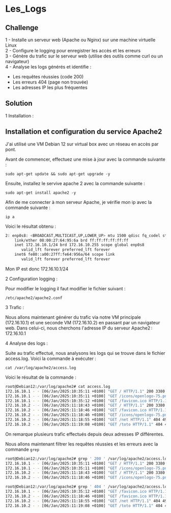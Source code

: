 # Les_Logs  
## Challenge  
1 - Installe un serveur web (Apache ou Nginx) sur une machine virtuelle Linux  
2 - Configure le logging pour enregistrer les accès et les erreurs  
3 - Génère du trafic sur le serveur web (utilise des outils comme curl ou un navigateur)  
4 - Analyse les logs générés et identifie :  
  - Les requêtes réussies (code 200)  
  - Les erreurs 404 (page non trouvée)  
  - Les adresses IP les plus fréquentes

## Solution

1 Installation :

## Installation et configuration du service Apache2  

J'ai utilisé une VM Debian 12 sur virtual box avec un réseau en accès par pont.

Avant de commencer, effectuez une mise à jour avec la commande suivante :

    sudo apt-get update && sudo apt-get upgrade -y  
    
Ensuite, installez le servive apache 2 avec la commande suivante :  

    sudo apt-get install apache2 -y  

Afin de me connecter à mon serveur Apache, je vérifie mon ip avec la commande suivante :

    ip a  

Voici le résultat obtenu :

```bash
2: enp0s8: <BROADCAST,MULTICAST,UP,LOWER_UP> mtu 1500 qdisc fq_codel state UP group default qlen 1000
    link/ether 08:00:27:64:95:6a brd ff:ff:ff:ff:ff:ff
    inet 172.16.10.1/24 brd 172.16.10.255 scope global enp0s8
       valid_lft forever preferred_lft forever
    inet6 fe80::a00:27ff:fe64:956a/64 scope link 
       valid_lft forever preferred_lft forever
```
Mon IP est donc 172.16.10.1/24

2 Configuration logging :

Pour modifier le logging il faut modifier le fichier suivant :  

    /etc/apache2/apache2.conf  

3 Trafic :

Nous allons maintenant générer du trafic via notre VM principale (172.16.10.1) et une seconde VM (172.16.10.2) en passant par un navigateur web. Dans celui-ci, nous cherchons l'adresse IP du serveur Apache2 : 172.16.10.1  

4 Analyse des logs :

Suite au trafic effectué, nous analysons les logs qui se trouve dans le fichier access.log. Voici la commande à exécuter :

    cat /var/log/apache2/access.log  

Voici le résultat de la commande :

```bash
root@Debian12:/var/log/apache2# cat access.log 
172.16.10.1 - - [06/Jan/2025:10:35:11 +0100] "GET / HTTP/1.1" 200 3380 "-" "Mozilla/5.0 (X11; Linux x86_64; rv:128.0) Gecko/20100101 Firefox/128.0"
172.16.10.1 - - [06/Jan/2025:10:35:11 +0100] "GET /icons/openlogo-75.png HTTP/1.1" 200 6040 "http://172.16.10.1/" "Mozilla/5.0 (X11; Linux x86_64; rv:128.0) Gecko/20100101 Firefox/128.0"
172.16.10.1 - - [06/Jan/2025:10:35:12 +0100] "GET /favicon.ico HTTP/1.1" 404 489 "http://172.16.10.1/" "Mozilla/5.0 (X11; Linux x86_64; rv:128.0) Gecko/20100101 Firefox/128.0"
172.16.10.2 - - [06/Jan/2025:11:18:43 +0100] "GET / HTTP/1.1" 200 3380 "-" "Mozilla/5.0 (X11; Linux x86_64; rv:128.0) Gecko/20100101 Firefox/128.0"
172.16.10.2 - - [06/Jan/2025:11:18:46 +0100] "GET /favicon.ico HTTP/1.1" 404 490 "http://172.16.10.1/" "Mozilla/5.0 (X11; Linux x86_64; rv:128.0) Gecko/20100101 Firefox/128.0"
172.16.10.2 - - [06/Jan/2025:11:18:46 +0100] "GET /icons/openlogo-75.png HTTP/1.1" 200 6040 "http://172.16.10.1/" "Mozilla/5.0 (X11; Linux x86_64; rv:128.0) Gecko/20100101 Firefox/128.0"
172.16.10.2 - - [06/Jan/2025:11:18:55 +0100] "GET /net HTTP/1.1" 404 490 "-" "Mozilla/5.0 (X11; Linux x86_64; rv:128.0) Gecko/20100101 Firefox/128.0"
172.16.10.2 - - [06/Jan/2025:11:19:08 +0100] "GET /toto HTTP/1.1" 404 490 "-" "Mozilla/5.0 (X11; Linux x86_64; rv:128.0) Gecko/20100101 Firefox/128.0"
```

On remarque plusieurs trafic effectués depuis deux adresses IP différentes.

Nous allons maintenant filtrer les requêtes réussies et les erreurs avec la commande ``grep``

```bash
root@Debian12:/var/log/apache2# grep ' 200 ' /var/log/apache2/access.log                                
172.16.10.1 - - [06/Jan/2025:10:35:11 +0100] "GET / HTTP/1.1" 200 3380 "-" "Mozilla/5.0 (X11; Linux x86_64; rv:128.0) Gecko/20100101 Firefox/128.0"
172.16.10.1 - - [06/Jan/2025:10:35:11 +0100] "GET /icons/openlogo-75.png HTTP/1.1" 200 6040 "http://172.16.10.1/" "Mozilla/5.0 (X11; Linux x86_64; rv:128.0) Gecko/20100101 Firefox/128.0"
172.16.10.2 - - [06/Jan/2025:11:18:43 +0100] "GET / HTTP/1.1" 200 3380 "-" "Mozilla/5.0 (X11; Linux x86_64; rv:128.0) Gecko/20100101 Firefox/128.0"
172.16.10.2 - - [06/Jan/2025:11:18:46 +0100] "GET /icons/openlogo-75.png HTTP/1.1" 200 6040 "http://172.16.10.1/" "Mozilla/5.0 (X11; Linux x86_64; rv:128.0) Gecko/20100101 Firefox/128.0"
```

```bash
root@Debian12:/var/log/apache2# grep ' 404 ' /var/log/apache2/access.log
172.16.10.1 - - [06/Jan/2025:10:35:12 +0100] "GET /favicon.ico HTTP/1.1" 404 489 "http://172.16.10.1/" "Mozilla/5.0 (X11; Linux x86_64; rv:128.0) Gecko/20100101 Firefox/128.0"
172.16.10.2 - - [06/Jan/2025:11:18:46 +0100] "GET /favicon.ico HTTP/1.1" 404 490 "http://172.16.10.1/" "Mozilla/5.0 (X11; Linux x86_64; rv:128.0) Gecko/20100101 Firefox/128.0"
172.16.10.2 - - [06/Jan/2025:11:18:55 +0100] "GET /net HTTP/1.1" 404 490 "-" "Mozilla/5.0 (X11; Linux x86_64; rv:128.0) Gecko/20100101 Firefox/128.0"
172.16.10.2 - - [06/Jan/2025:11:19:08 +0100] "GET /toto HTTP/1.1" 404 490 "-" "Mozilla/5.0 (X11; Linux x86_64; rv:128.0) Gecko/20100101 Firefox/128.0"
```
  
